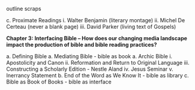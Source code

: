 outline scraps

c. Proximate Readings
    i. Walter Benjamin (literary montage)
    ii. Michel De Certeau (never a blank page)
    iii. David Parker (living text of Gospels)

**Chapter 3: Interfacing Bible – How does our changing media landscape impact the production of bible and bible reading practices?**

a. Defining Bible
a. Mediating Bible - bible as book
a. Archic Bible
    i. Apostolicity and Canon
    ii. Reformation and Return to Original Language
    iii. Constructing a Scholarly Edition - Nestle Aland
    iv. Jesus Seminar
    v. Inerrancy Statement
b. End of the Word as We Know It - bible as library
c. Bible as Book of Books - bible as interface
